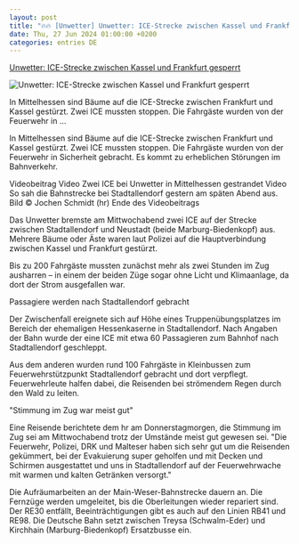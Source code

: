 ```yaml
---
layout: post
title: "🔥🔥 [Unwetter] Unwetter: ICE-Strecke zwischen Kassel und Frankfurt gesperrt"
date: Thu, 27 Jun 2024 01:00:00 +0200
categories: entries DE
---
```

[Unwetter: ICE-Strecke zwischen Kassel und Frankfurt gesperrt](https://www.hessenschau.de/panorama/unwetter-ice-strecke-zwischen-kassel-und-frankfurt-gesperrt-v9,unwetter-ice-gestrandet-100.html)

![Unwetter: ICE-Strecke zwischen Kassel und Frankfurt gesperrt](https://www.hessenschau.de/panorama/ice-unwetter-100~_t-1719467284217_v-16to9__retina.jpg)

In Mittelhessen sind Bäume auf die ICE-Strecke zwischen Frankfurt und Kassel gestürzt. Zwei ICE mussten stoppen. Die Fahrgäste wurden von der Feuerwehr in ...

In Mittelhessen sind Bäume auf die ICE-Strecke zwischen Frankfurt und Kassel gestürzt. Zwei ICE mussten stoppen. Die Fahrgäste wurden von der Feuerwehr in Sicherheit gebracht. Es kommt zu erheblichen Störungen im Bahnverkehr.

Videobeitrag Video Zwei ICE bei Unwetter in Mittelhessen gestrandet Video So sah die Bahnstrecke bei Stadtallendorf gestern am späten Abend aus. Bild © Jochen Schmidt (hr) Ende des Videobeitrags

Das Unwetter bremste am Mittwochabend zwei ICE auf der Strecke zwischen Stadtallendorf und Neustadt (beide Marburg-Biedenkopf) aus. Mehrere Bäume oder Äste waren laut Polizei auf die Hauptverbindung zwischen Kassel und Frankfurt gestürzt.

Bis zu 200 Fahrgäste mussten zunächst mehr als zwei Stunden im Zug ausharren – in einem der beiden Züge sogar ohne Licht und Klimaanlage, da dort der Strom ausgefallen war.

Passagiere werden nach Stadtallendorf gebracht

Der Zwischenfall ereignete sich auf Höhe eines Truppenübungsplatzes im Bereich der ehemaligen Hessenkaserne in Stadtallendorf. Nach Angaben der Bahn wurde der eine ICE mit etwa 60 Passagieren zum Bahnhof nach Stadtallendorf geschleppt.

Aus dem anderen wurden rund 100 Fahrgäste in Kleinbussen zum Feuerwehrstützpunkt Stadtallendorf gebracht und dort verpflegt. Feuerwehrleute halfen dabei, die Reisenden bei strömendem Regen durch den Wald zu leiten.

"Stimmung im Zug war meist gut"

Eine Reisende berichtete dem hr am Donnerstagmorgen, die Stimmung im Zug sei am Mittwochabend trotz der Umstände meist gut gewesen sei. "Die Feuerwehr, Polizei, DRK und Malteser haben sich sehr gut um die Reisenden gekümmert, bei der Evakuierung super geholfen und mit Decken und Schirmen ausgestattet und uns in Stadtallendorf auf der Feuerwehrwache mit warmen und kalten Getränken versorgt."

Die Aufräumarbeiten an der Main-Weser-Bahnstrecke dauern an. Die Fernzüge werden umgeleitet, bis die Oberleitungen wieder repariert sind. Der RE30 entfällt, Beeinträchtigungen gibt es auch auf den Linien RB41 und RE98. Die Deutsche Bahn setzt zwischen Treysa (Schwalm-Eder) und Kirchhain (Marburg-Biedenkopf) Ersatzbusse ein.

